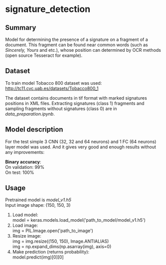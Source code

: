 # signature_detection
## Summary
Model for determining the presence of a signature on a fragment of a document. This fragment can be found near common words (such as *Sincerely, Yours* and etc.), whose position can determined by OCR methods (open source Tesseract for example).
## Dataset
To train model Tobacco 800 dataset was used: http://tc11.cvc.uab.es/datasets/Tobacco800_1

The dataset contains documents in tif format with marked signatures positions in XML files.
Extracting signatures (class 1) fragments and sampling fragments without signatures (class 0) are in *data_preparation.ipynb*.


## Model description
For the test simple 3 CNN (32, 32 and 64 neurons) and 1 FC (64 neurons) layer model was used. And it gives very good and enough results without any improvements:  

**Binary accuracy**:  
On validation: 99%  
On test: 100%

## Usage
Pretrained model is *model_v1.h5*  
Input image shape: (150, 150, 3)
1) Load model:  
model = keras.models.load_model('path_to_model/model_v1.h5')
2) Load image:   
img = PIL.Image.open('path_to_image')
3) Resize image:  
img = img.resize((150, 150), Image.ANTIALIAS)  
img = np.expand_dims(np.asarray(img), axis=0)
4) Make prediction (returns probability):  
model.predict(img)[0][0]

